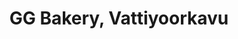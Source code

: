 ---
title: "GG Bakery, Vattiyoorkavu"
url: /thiruvananthapuram/gg-bakery-vattiyoorkavu/
shop: bakery
---